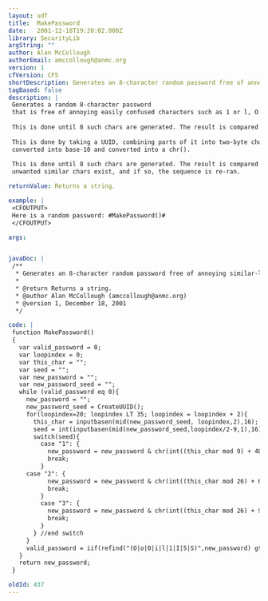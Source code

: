 ```yaml
---
layout: udf
title:  MakePassword
date:   2001-12-18T19:20:02.000Z
library: SecurityLib
argString: ""
author: Alan McCollough
authorEmail: amccollough@anmc.org
version: 1
cfVersion: CF5
shortDescription: Generates an 8-character random password free of annoying similar-looking characters such as 1 or l.
tagBased: false
description: |
 Generates a random 8-character password 
 that is free of annoying easily confused characters such as 1 or l, O or 0.  This is done by taking a UUID, combining parts of it into two-byte chunks, and treating the two-byte chunk as a hexadecimal number. This number is then converted into base-10 and converted into a chr().
 
 This is done until 8 such chars are generated. The result is compared to see if any unwanted similar chars exist, and if so, the sequence is re-ran.
 
 This is done by taking a UUID, combining parts of it into two-byte chunks, and treating the two-byte chunk as a hexadecimal number. This number is then
 converted into base-10 and converted into a chr().
 
 This is done until 8 such chars are generated. The result is compared to see if any
 unwanted similar chars exist, and if so, the sequence is re-ran.

returnValue: Returns a string.

example: |
 <CFOUTPUT>
 Here is a random password: #MakePassword()#
 </CFOUTPUT>

args:


javaDoc: |
 /**
  * Generates an 8-character random password free of annoying similar-looking characters such as 1 or l.
  * 
  * @return Returns a string. 
  * @author Alan McCollough (amccollough@anmc.org) 
  * @version 1, December 18, 2001 
  */

code: |
 function MakePassword()
 {      
   var valid_password = 0;
   var loopindex = 0;
   var this_char = "";
   var seed = "";
   var new_password = "";
   var new_password_seed = "";
   while (valid_password eq 0){
     new_password = "";
     new_password_seed = CreateUUID();
     for(loopindex=20; loopindex LT 35; loopindex = loopindex + 2){
       this_char = inputbasen(mid(new_password_seed, loopindex,2),16);
       seed = int(inputbasen(mid(new_password_seed,loopindex/2-9,1),16) mod 3)+1;
       switch(seed){
         case "1": {
           new_password = new_password & chr(int((this_char mod 9) + 48));
           break;
         }
     case "2": {
           new_password = new_password & chr(int((this_char mod 26) + 65));
           break;
         }
         case "3": {
           new_password = new_password & chr(int((this_char mod 26) + 97));
           break;
         }
       } //end switch
     }
     valid_password = iif(refind("(O|o|0|i|l|1|I|5|S)",new_password) gt 0,0,1);    
   }
   return new_password;
 }

oldId: 437
---
```


